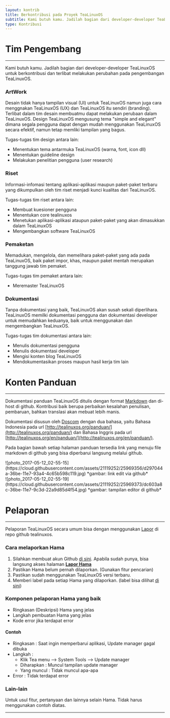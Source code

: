 ```yaml
---
layout: kontrib
title: Berkontribusi pada Proyek TeaLinuxOS
subtitle: Kami butuh kamu. Jadilah bagian dari developer-developer TeaLinuxOS untuk berkontribusi dan terlibat melakukan perubahan pada pengembangan TeaLinuxOS. Meskipun kamu bukan seorang programmer, kamu bisa berkontribusi dan membuat perubahan.
type: Kontribusi
---
```


<!-- !!!!!!!!!!!!!!
!
!
!   Tolong jangan hapus judul yang ada tag #
!
!
!!!!!!!!!!!!!!!!!!!! -->

# Tim Pengembang

---

Kami butuh kamu. Jadilah bagian dari developer-developer TeaLinuxOS untuk berkontribusi dan terlibat melakukan perubahan pada pengembangan TeaLinuxOS.

### ArtWork

Desain tidak hanya tampilan visual (UI) untuk TeaLinuxOS namun juga cara menggnakan TeaLinuxOS (UX) dan TeaLinuxOS itu sendiri (branding). Terlibat dalam tim desain membuatmu dapat melakukan perubaan dalam TeaLinuxOS. Design TeaLinuxOS mengusung tema "simple and elegant" dimana segala pengguna dapat dengan mudah menggunakan TeaLinuxOS secara efektif, namun tetap memliki tampilan yang bagus.

Tugas-tugas tim design antara lain:

- Menentukan tema antarmuka TeaLinuxOS (warna, font, icon dll)
- Menentukan guideline design
- Melakukan penelitian pengguna (user research)

### Riset

Informasi-infomasi tentang aplikasi-aplikasi maupun paket-paket terbaru yang dikumpulkan oleh tim riset menjadi kunci kualitas dari TeaLinuxOS.

Tugas-tugas tim riset antara lain:

- Membuat kuesioner pengguna
- Menentukan core tealinuxos
- Menetukan aplikasi-aplikasi ataupun paket-paket yang akan dimasukkan dalam TeaLinuxOS
- Mengembangkan software TeaLinuxOS

### Pemaketan

Memadukan, mengelola, dan memelihara paket-paket yang ada pada TeaLinuxOS, baik paket impor, khas, maupun paket mentah merupakan tanggung jawab tim pemaket.

Tugas-tugas tim pemaket antara lain:

- Meremaster TeaLinuxOS

### Dokumentasi

Tanpa dokumentasi yang baik, TeaLinuxOS akan susah sekali diperlihara. TeaLinuxOS memilki dokumentasi pengguna dan dokumentasi developer untuk memudahkan keduanya, baik untuk menggunakan dan mengembangkan TeaLinuxOS.

Tugas-tugas tim dokumentasi antara lain:

- Menulis dokumentasi pengguna
- Menulis dokumentasi developer
- Mengisi konten blog TeaLinuxOS
- Mendokumentasikan proses maupun hasil kerja tim lain


# Konten Panduan

---

Dokumentasi panduan TeaLinuxOS ditulis dengan format [Markdown](https://guides.github.com/features/mastering-markdown/) dan di-host di github. Kontribusi baik berupa perbaikan kesalahan penulisan, pembaruan, bahkan translasi akan mebuat lebih manis.

Dokumentasi disusun oleh [Doscom](http://doscom.org) dengan dua bahasa, yaitu Bahasa Indonesia pada url [http://tealinuxos.org/panduan/](http://tealinuxos.org/panduan/) dan Bahasa Inggris pada url [http://tealinuxos.org/en/panduan/](http://tealinuxos.org/en/panduan/).

Pada bagian bawah setiap halaman panduan tersedia link yang menuju file markdown di github yang bisa diperbarui langsung melalui github.

<div class="row center-xs">
    <div class="col-xs-12 col-md-10">
    ![photo_2017-05-12_02-55-15](https://cloud.githubusercontent.com/assets/21119252/25969356/d297044a-36be-11e7-93a4-4c65b598c119.jpg)
    *gambar: link edit via github*
    </div>
</div>

<div class="row center-xs">
    <div class="col-xs-12 col-md-10">
    ![photo_2017-05-12_02-55-19](https://cloud.githubusercontent.com/assets/21119252/25969373/dc603a8c-36be-11e7-9c3d-22a9d85d4f54.jpg)
    *gambar: tampilan editor di github*
    </div>
</div>



# Pelaporan
---

Pelaporan TeaLinuxOS secara umum bisa dengan menggunakan [Lapor](https://github.com/tealinuxos/lapor) di repo github tealinuxos.

### Cara melaporkan Hama

1. Silahkan membuat akun Github [di sini](https://github.com/join). Apabila sudah punya, bisa langsung akses halaman [**Lapor Hama**](https://github.com/tealinuxos/lapor/issues)
2. Pastikan Hama belum pernah dilaporkan. (Gunakan fitur pencarian)
3. Pastikan sudah menggunakan TeaLinuxOS versi terbaru.
4. Memberi label pada setiap Hama yang dilaporkan. (label bisa dilihat [di sini](https://github.com/tealinuxos/lapor/labels))

### Komponen pelaporan Hama yang baik

* Ringkasan (Deskripsi) Hama yang jelas
* Langkah pembuatan Hama yang jelas
* Kode error jika terdapat error

#### Contoh

* Ringkasan : Saat ingin memperbarui aplikasi, Update manager gagal dibuka
* Langkah :
	* Klik Tea menu --> System Tools --> Update manager
	* Diharapkan : Muncul tampilan update manager
	* Yang muncul : Tidak muncul apa-apa
* Error : Tidak terdapat error

### Lain-lain

Untuk usul fitur, pertanyaan dan lainnya selain Hama. Tidak harus menggunakan contoh diatas.


---
